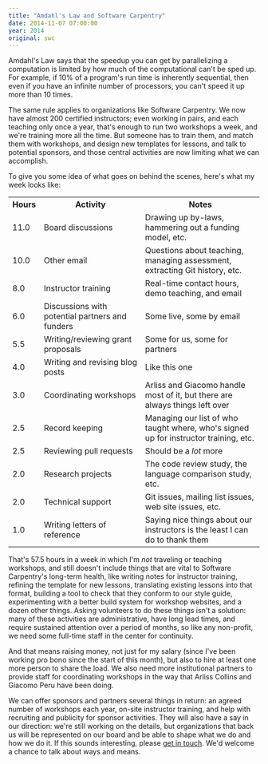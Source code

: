 ```yaml
---
title: "Amdahl's Law and Software Carpentry"
date: 2014-11-07 07:00:00
year: 2014
original: swc
---
```

<p>
  Amdahl's Law says that the speedup you can get by parallelizing a computation
  is limited by how much of the computational can't be sped up.
  For example,
  if 10% of a program's run time is inherently sequential,
  then even if you have an infinite number of processors,
  you can't speed it up more than 10 times.
</p>
<p>
  The same rule applies to organizations like Software Carpentry.
  We now have almost 200 certified instructors;
  even working in pairs,
  and each teaching only once a year,
  that's enough to run two workshops a week,
  and we're training more all the time.
  But someone has to train them,
  and match them with workshops,
  and design new templates for lessons,
  and talk to potential sponsors,
  and those central activities are now limiting what we can accomplish.
</p>
<p>
  To give you some idea of what goes on behind the scenes,
  here's what my week looks like:
</p>
<table class="table table-striped">
  <tr>
    <th>Hours</th>
    <th>Activity</th>
    <th>Notes</th>
  </tr>
  <tr>
    <td>11.0</td>
    <td>Board discussions</td>
    <td>Drawing up by-laws, hammering out a funding model, etc.</td>
  </tr>
  <tr>
    <td>10.0</td>
    <td>Other email</td>
    <td>Questions about teaching, managing assessment, extracting Git history, etc.</td>
  </tr>
  <tr>
    <td>8.0</td>
    <td>Instructor training</td>
    <td>Real-time contact hours, demo teaching, and email</td>
  </tr>
  <tr>
    <td>6.0</td>
    <td>Discussions with potential partners and funders</td>
    <td>Some live, some by email</td>
  </tr>
  <tr>
    <td>5.5</td>
    <td>Writing/reviewing grant proposals</td>
    <td>Some for us, some for partners</td>
  </tr>
  <tr>
    <td>4.0</td>
    <td>Writing and revising blog posts</td>
    <td>Like this one</td>
  </tr>
  <tr>
    <td>3.0</td>
    <td>Coordinating workshops</td>
    <td>Arliss and Giacomo handle most of it, but there are always things left over</td>
  </tr>
  <tr>
    <td>2.5</td>
    <td>Record keeping</td>
    <td>Managing our list of who taught where, who's signed up for instructor training, etc.</td>
  </tr>
  <tr>
    <td>2.5</td>
    <td>Reviewing pull requests</td>
    <td>Should be a <em>lot</em> more</td>
  </tr>
  <tr>
    <td>2.0</td>
    <td>Research projects</td>
    <td>The code review study, the language comparison study, etc.</td>
  </tr>
  <tr>
    <td>2.0</td>
    <td>Technical support</td>
    <td>Git issues, mailing list issues, web site issues, etc.</td>
  </tr>
  <tr>
    <td>1.0</td>
    <td>Writing letters of reference</td>
    <td>Saying nice things about our instructors is the least I can do to thank them</td>
  </tr>
</table>
<p>
  That's 57.5 hours in a week in which I'm <em>not</em> traveling or teaching workshops,
  and still doesn't include things that are vital to Software Carpentry's long-term health,
  like writing notes for instructor training,
  refining the template for new lessons,
  translating existing lessons into that format,
  building a tool to check that they conform to our style guide,
  experimenting with a better build system for workshop websites,
  and a dozen other things.
  Asking volunteers to do these things isn't a solution:
  many of these activities are administrative,
  have long lead times,
  and require sustained attention over a period of months,
  so like any non-profit,
  we need some full-time staff in the center for continuity.
</p>
<p>
  And that means raising money,
  not just for my salary
  (since I've been working pro bono since the start of this month),
  but also to hire at least one more person to share the load.
  We also need more institutional partners to provide staff for coordinating workshops
  in the way that Arliss Collins and Giacomo Peru have been doing.
</p>
<p>
  We can offer sponsors and partners several things in return:
  an agreed number of workshops each year,
  on-site instructor training,
  and help with recruiting and publicity for sponsor activities.
  They will also have a say in our direction:
  we're still working on the details,
  but organizations that back us will be represented on our board
  and be able to shape what we do and how we do it.
  If this sounds interesting,
  please <a href="mailto:{{site.board_inquiries}}">get in touch</a>.
  We'd welcome a chance to talk about ways and means.
</p>
